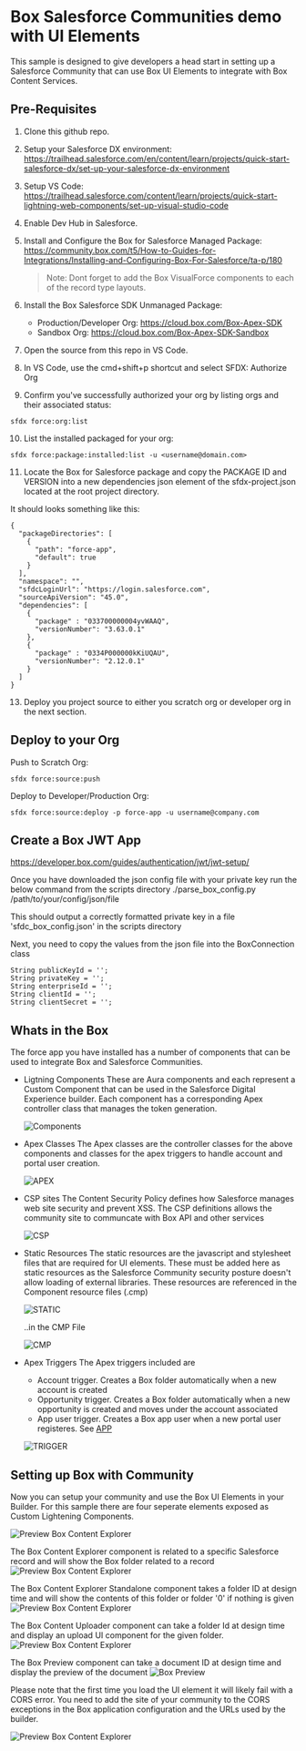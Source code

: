 # Box Salesforce Communities demo with UI Elements
This sample is designed to give developers a head start in setting up a Salesforce Community that can use Box UI Elements to integrate with Box Content Services.


## Pre-Requisites

1. Clone this github repo.
2. Setup your Salesforce DX environment: https://trailhead.salesforce.com/en/content/learn/projects/quick-start-salesforce-dx/set-up-your-salesforce-dx-environment
3. Setup VS Code: https://trailhead.salesforce.com/content/learn/projects/quick-start-lightning-web-components/set-up-visual-studio-code
4. Enable Dev Hub in Salesforce.
5. Install and Configure the Box for Salesforce Managed Package: https://community.box.com/t5/How-to-Guides-for-Integrations/Installing-and-Configuring-Box-For-Salesforce/ta-p/180
    > Note: Dont forget to add the Box VisualForce components to each of the record type layouts.

6. Install the Box Salesforce SDK Unmanaged Package:
    
    * Production/Developer Org: https://cloud.box.com/Box-Apex-SDK
    * Sandbox Org: https://cloud.box.com/Box-Apex-SDK-Sandbox

7. Open the source from this repo in VS Code.
8. In VS Code, use the cmd+shift+p shortcut and select SFDX: Authorize Org
9. Confirm you've successfully authorized your org by listing orgs and their associated status:
```
sfdx force:org:list
```
10. List the installed packaged for your org:
```
sfdx force:package:installed:list -u <username@domain.com>
```
11. Locate the Box for Salesforce package and copy the PACKAGE ID and VERSION into a new dependencies json element of the sfdx-project.json located at the root project directory.

It should looks something like this:
```
{
  "packageDirectories": [
    {
      "path": "force-app",
      "default": true
    }
  ],
  "namespace": "",
  "sfdcLoginUrl": "https://login.salesforce.com",
  "sourceApiVersion": "45.0",
  "dependencies": [
    { 
      "package" : "033700000004yvWAAQ",
      "versionNumber": "3.63.0.1"
    },
    { 
      "package" : "0334P000000kKiUQAU",
      "versionNumber": "2.12.0.1"
    }
  ]
}
```
13. Deploy you project source to either you scratch org or developer org in the next section.

## Deploy to your Org
Push to Scratch Org:
```
sfdx force:source:push
```


Deploy to Developer/Production Org:
```
sfdx force:source:deploy -p force-app -u username@company.com
```

## Create a Box JWT App
https://developer.box.com/guides/authentication/jwt/jwt-setup/

Once you have downloaded the json config file with your private key run the below command from the scripts directory
./parse_box_config.py /path/to/your/config/json/file

This should output a correctly formatted private key in a file 'sfdc_box_config.json' in the scripts directory

Next, you need to copy the values from the json file into the BoxConnection class
```
String publicKeyId = '';
String privateKey = '';
String enterpriseId = '';
String clientId = '';
String clientSecret = '';
```

## Whats in the Box
The force app you have installed has a number of components that can be used to integrate Box and Salesforce Communities.
- Ligtning Components
    These are Aura components and each represent a Custom Component that can be used in the Salesforce Digital Experience builder. Each component has a corresponding Apex controller class that manages the token generation.

    ![Components](/images/17-aura.png)


- Apex Classes
    The Apex classes are the controller classes for the above components and classes for the apex triggers to handle account and portal user creation.

    ![APEX](/images/18-apex.png)
 
- CSP sites
    The Content Security Policy defines how Salesforce manages web site security and prevent XSS. The CSP definitions allows the community site to communcate with Box API and other services

    ![CSP](/images/19-csp.png)

- Static Resources
    The static resources are the javascript and stylesheet files that are required for UI elements. These must be added here as static resources as the Salesforce Community security posture doesn't allow loading of external libraries. These resources are referenced in the Component resource files (.cmp)

    ![STATIC](/images/20-static.png)

    ..in the CMP File

    ![CMP](/images/22-cmp.png)


- Apex Triggers
    The Apex triggers included are
    - Account trigger. Creates a Box folder automatically when a new account is created
    - Opportunity trigger. Creates a Box folder automatically when a new opportunity is created and moves under the account associated
    - App user trigger. Creates a Box app user when a new portal user registeres. See [APP](appuser.md)

    ![TRIGGER](/images/21-triggers.png)


## Setting up Box with Community
Now you can setup your community and use the Box UI Elements in your Builder. For this sample there are four seperate elements exposed as Custom Lightening Components.

![Preview Box Content Explorer](/images/12-components.png)

The Box Content Explorer component is related to a specific Salesforce record and will show the Box folder related to a record
![Preview Box Content Explorer](/images/13-record.png)

The Box Content Explorer Standalone component takes a folder ID at design time and will show the contents of this folder or folder '0' if nothing is given
![Preview Box Content Explorer](/images/14-standalone.png)

The Box Content Uploader component can take a folder Id at design time and display an upload UI component for the given folder.
![Preview Box Content Explorer](/images/15-uploader.png)

The Box Preview component can take a document ID at design time and display the preview of the document
![Box Preview](/images/16-preview.png)




Please note that the first time you load the UI element it will likely fail with a CORS error. You need to add the site of your community to the CORS exceptions in the Box application configuration and the URLs used by the builder. 

![Preview Box Content Explorer](/images/10-box-cors-configuration.png)




